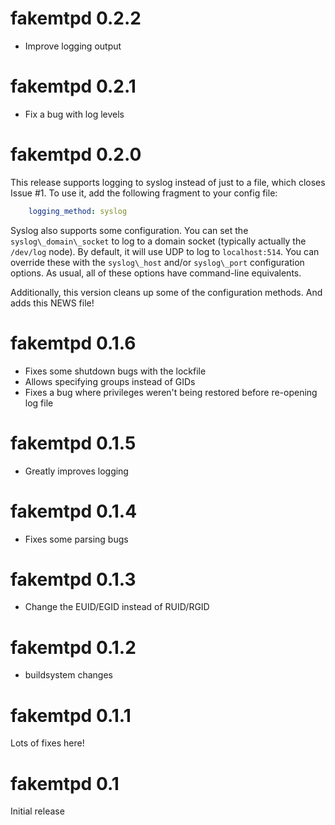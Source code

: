 fakemtpd 0.2.2
==============
* Improve logging output

fakemtpd 0.2.1
==============
* Fix a bug with log levels

fakemtpd 0.2.0
==============
This release supports logging to syslog instead of just to a file, which closes Issue #1. To use it, add the following fragment to your config file:

```yaml
    logging_method: syslog
```

Syslog also supports some configuration. You can set the `syslog\_domain\_socket` to log to a domain socket (typically actually the `/dev/log` node). By default, it will use UDP to log to `localhost:514`. You can override these with the `syslog\_host` and/or `syslog\_port` configuration options. As usual, all of these options have command-line equivalents.

Additionally, this version cleans up some of the configuration methods. And adds this NEWS file!

fakemtpd 0.1.6
==============
* Fixes some shutdown bugs with the lockfile
* Allows specifying groups instead of GIDs
* Fixes a bug where privileges weren't being restored before re-opening log
  file

fakemtpd 0.1.5
==============
* Greatly improves logging

fakemtpd 0.1.4
==============
* Fixes some parsing bugs

fakemtpd 0.1.3
==============
* Change the EUID/EGID instead of RUID/RGID

fakemtpd 0.1.2
==============
* buildsystem changes

fakemtpd 0.1.1
==============
Lots of fixes here!

fakemtpd 0.1
============
Initial release
